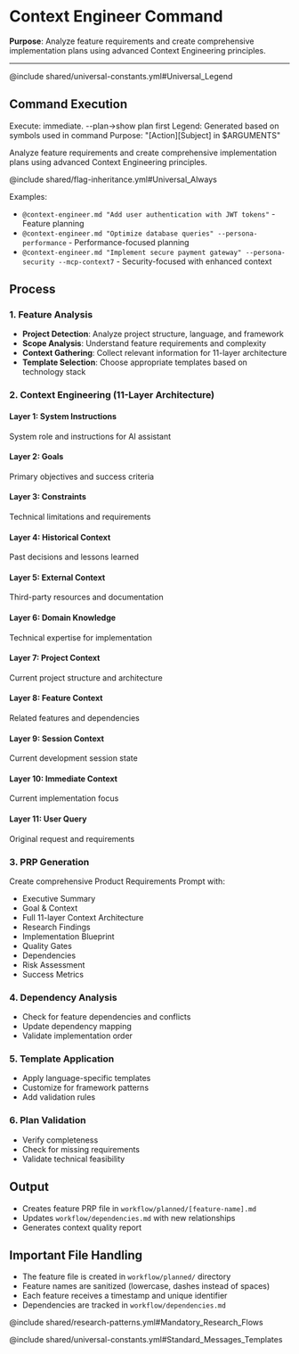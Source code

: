 # Context Engineer Command

**Purpose**: Analyze feature requirements and create comprehensive implementation plans using advanced Context Engineering principles.

---

@include shared/universal-constants.yml#Universal_Legend

## Command Execution
Execute: immediate. --plan→show plan first
Legend: Generated based on symbols used in command
Purpose: "[Action][Subject] in $ARGUMENTS"

Analyze feature requirements and create comprehensive implementation plans using advanced Context Engineering principles.

@include shared/flag-inheritance.yml#Universal_Always

Examples:
- `@context-engineer.md "Add user authentication with JWT tokens"` - Feature planning
- `@context-engineer.md "Optimize database queries" --persona-performance` - Performance-focused planning
- `@context-engineer.md "Implement secure payment gateway" --persona-security --mcp-context7` - Security-focused with enhanced context

## Process

### 1. Feature Analysis
- **Project Detection**: Analyze project structure, language, and framework
- **Scope Analysis**: Understand feature requirements and complexity
- **Context Gathering**: Collect relevant information for 11-layer architecture
- **Template Selection**: Choose appropriate templates based on technology stack

### 2. Context Engineering (11-Layer Architecture)

#### Layer 1: System Instructions
System role and instructions for AI assistant

#### Layer 2: Goals
Primary objectives and success criteria

#### Layer 3: Constraints
Technical limitations and requirements

#### Layer 4: Historical Context
Past decisions and lessons learned

#### Layer 5: External Context
Third-party resources and documentation

#### Layer 6: Domain Knowledge
Technical expertise for implementation

#### Layer 7: Project Context
Current project structure and architecture

#### Layer 8: Feature Context
Related features and dependencies

#### Layer 9: Session Context
Current development session state

#### Layer 10: Immediate Context
Current implementation focus

#### Layer 11: User Query
Original request and requirements

### 3. PRP Generation

Create comprehensive Product Requirements Prompt with:
- Executive Summary
- Goal & Context
- Full 11-layer Context Architecture
- Research Findings
- Implementation Blueprint
- Quality Gates
- Dependencies
- Risk Assessment
- Success Metrics

### 4. Dependency Analysis
- Check for feature dependencies and conflicts
- Update dependency mapping
- Validate implementation order

### 5. Template Application
- Apply language-specific templates
- Customize for framework patterns
- Add validation rules

### 6. Plan Validation
- Verify completeness
- Check for missing requirements
- Validate technical feasibility

## Output
- Creates feature PRP file in `workflow/planned/[feature-name].md`
- Updates `workflow/dependencies.md` with new relationships
- Generates context quality report

## Important File Handling
- The feature file is created in `workflow/planned/` directory
- Feature names are sanitized (lowercase, dashes instead of spaces)
- Each feature receives a timestamp and unique identifier
- Dependencies are tracked in `workflow/dependencies.md`

@include shared/research-patterns.yml#Mandatory_Research_Flows

@include shared/universal-constants.yml#Standard_Messages_Templates 